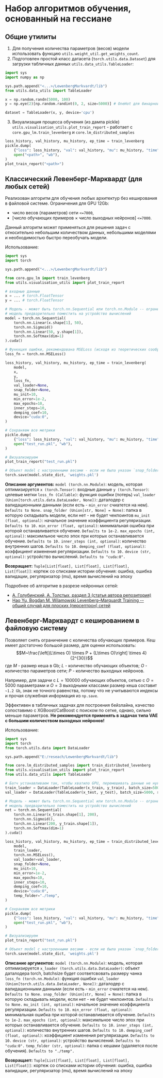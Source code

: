 # Набор алгоритмов обучения, основанный на гессиане

## Общие утилиты

1. Для получения количества параметров (весов) модели использовать функцию `utils.weight_util.get_weights_count`.
2. Подготовлен простой класс датасета (`torch.utils.data.Dataset`) для загрузки табличных данных `utils.data_utils.TableLoader`:

```python
import sys
import numpy as np

sys.path.append("<...>/LewenbergMarkvardt/lib")
from utils.data_utils import TableLoader

x = np.random.randn(5000, 100)
y = np.eye(2)[np.random.randint(0, 2, size=5000)] # OneHot для бинарной переменной

dataset = TableLoader(x, y, device='cpu')
```

3. Визуализация процесса обучения (из дампа pickle) `utils.visualisation_utils.plot_train_report` - работает с `core.gpu_lm.train_levenberg` и
`core.lm_distributed_samples`

```python
loss_history, val_history, mu_history, ep_time = train_levenberg
pickle.dump(
    {"loss": loss_history, "val": val_history, "mu": mu_history, "time": ep_time},
    open("<path>", "wb"), 
)
plot_train_report("<path>")
```



## Классический Левенберг-Марквардт (для любых сетей)

Реализован алгоритм для обучения любых архитектур без кеширования в файловой системе. Ограничения для GPU 12Gb: 

* число весов (параметров) сети `<=7000`,
* [число обучающих примеров  $\times$ число выходных нейронов] `<=7000`.

Данный алгоритм может применяться для решения задач с относительно небольшим количеством данных, небольшими моделями и
необходимостью быстро переобучать модели.

Использование:

```python
import sys
import torch

sys.path.append("<...>/LewenbergMarkvardt/lib")

from core.gpu_lm import train_levenberg
from utils.visualisation_utils import plot_train_report

# входные данные
x = ... # torch.FloatTensor
y = ... # torch.FloatTensor

# Модель - может быть torch.nn.Sequential или torch.nn.Module -- ограничение только на количество параметров
# модель предварительно поместить на устройство вычислений
model = torch.nn.Sequential(
    torch.nn.Linear(x.shape[1], 50), 
    torch.nn.Sigmoid()
    torch.nn.Linear(50, y.shape[1]),
    torch.nn.Softmax(dim=1)
).cuda()

# Функкция ошибки, рекомендована MSELoss (исходя из теоретических соображений оптимизации методами 2 порядка)
loss_fn = torch.nn.MSELoss()

loss_history, val_history, mu_history, ep_time = train_levenberg(
    model,
    x,
    y,
    loss_fn,
    val_loader=None,
    snap_folder=None,
    mu_init=10,
    min_error=1e-2,
    max_epochs=10,
    inner_steps=10,
    demping_coef=10,
    device="cuda:0",
)

# Сохраняем все метрики
pickle.dump(
    {"loss": loss_history, "val": val_history, "mu": mu_history, "time": ep_time},
    open("test_run.pkl", "wb"), 
)

# Визуализируем
plot_train_report("test_run.pkl")

# Объект model с настроенными весами - если не была указан `snap_folder`, нужно сохранить веса отдельно
torch.save(model.state_dict, 'weights.pkl')
```

**Описание аргументов:**
    `model (torch.nn.Module)`: модель, которая оптимизируется
    `x (torch.Tensor)`: входные данные
    `y (torch.Tensor)`: целевые метки
    `loss_fn (Callable)`: функция ошибки (потерь)
    `val_loader (Union[torch.utils.data.DataLoader, None])`: даталодер с валидационными данными (если есть - `min_error` счиатется на нем). `Defaults to None.`
    `snap_folder (Union[str, None] = None)`: папка в которую складывать модели, если нет - не будет чекпоинтов
    `mu_init (float, optional)`: начальное значение коэффициента регуляризации. `Defaults to 10.`
    `min_error (float, optional)`: минимальная ошибка при которой останавливается обучение. `Defaults to 1e-2.`
    `max_epochs (int, optional)`: максимльное число эпох при которых останавливается обучение. `Defaults to 10.`
    `inner_steps (int, optional)`: количество внутренних шагов. `Defaults to 10.`
    `demping_coef (float, optional)`: коэффициент изменения регуляризации. `Defaults to 10.`
    `device (str, optional)`: устройство вычислений. `Defaults to "cuda:0".`

**Возвращает:**
`Tuple[List[float], List[float], List[float], List[float]]`: кортеж со списками истории обучения: ошибка, ошибка валидации, регуляризатор (mu), время вычислений на эпоху

Подробнее об алгоритме в разрезе нейронных сетей:
* [А. Голубинский, А. Толстых, раздел 3 (статья автора репозитория)](https://www.elibrary.ru/download/elibrary_45594824_43665902.pdf)
* [Hao Yu, Bogdan M. Wilamowski Levenberg–Marquardt Training -- общий случай для плоских (персептрон) сетей](https://www.eng.auburn.edu/~wilambm/pap/2011/K10149_C012.pdf)


## Левенберг-Марквардт с кешированием в файловую систему

Позволяет снять ограничение с количества обучающих примеров. Кеш имеет достаточно большой размер, для оценки использовать:
$$M~\frac{\left[(L\times O) \times P + (L\times O)\right] \times 4}{2^{30}}$$
где $M$ - размер кеша в Gb; $L$ - количество обучающих объектов; $O$ - количество параметров сети; $P$ - количество выходных нейронов.

Например, для задачи с $L=100000$ обучающих объектов, сетью с $O=5000$ параметрами и $O=3$ выходными классами размер кеша составит `~1.2 Gb`,
знак не точного равенства, потому что не учитываются индексы и прочая служебная информация из `np.save`.

Эффективен в табличных задачах для построения бейзлайна, качество сопоставимо с XGBoost/CatBoost с поиском по сетке, однако,
сильно меньше параметров. **Не рекомендуется применять в задачах типа VAE с большим количеством выходных нейронов!**

Использование:

```python
import sys
import torch
from torch.utils.data import DataLoader

sys.path.append("E:/reseach/LewenbergMarkvardt/lib")

from core.lm_distributed_samples import train_distributed_levenberg
from utils.visualisation_utils import plot_train_report
from utils.data_utils import TableLoader

# Батч устанавливаем так, чтобы хватило GPU, перемешивать данные не нужно - они все будут использованы за один шаг оптимизации
train_loader = DataLoader(TableLoader(x_train, y_train), batch_size=5000, shuffle=False)
val_loader = DataLoader(TableLoader(x_test, y_test), batch_size=5000, shuffle=False)

# Модель - может быть torch.nn.Sequential или torch.nn.Module -- ограничение только на количество параметров
# модель предварительно поместить на устройство вычислений
net = torch.nn.Sequential(
    torch.nn.Linear(x_train.shape[1], 200),
    torch.nn.Sigmoid(),
    torch.nn.Linear(200, y_train.shape[1]),
    torch.nn.Softmax(dim=1)
).cuda()

loss_history, val_history, mu_history, ep_time = train_distributed_levenberg(
    model,
    train_loader,
    torch.nn.MSELoss(),
    val_loader=val_loader,
    snap_folder=None,
    mu_init=10,
    min_error=1e-2,
    max_epochs=10,
    inner_steps=10,
    demping_coef=10,
    device="cuda:0",
    temp_folder="./temp",
)

# Сохраняем все метрики
pickle.dump(
    {"loss": loss_history, "val": val_history, "mu": mu_history, "time": ep_time},
    open("test_run.pkl", "wb"), 
)

# Визуализируем
plot_train_report("test_run.pkl")

# Объект model с настроенными весами - если не была указан `snap_folder`, нужно сохранить веса отдельно
torch.save(model.state_dict, 'weights.pkl')
```

**Описание аргументов:**
`model (torch.nn.Module)`: модель, которая оптимизируется
`x_loader (torch.utils.data.DataLoader)`: объект даталодера torch, batchsize будет соответсвовать размеру чанка
`loss_fn (torch.nn.Module)`: функция ошибки
`val_loader (Union[torch.utils.data.DataLoader, None])`: даталодер с валидационными данными (если есть - `min_error` счиатется на нем). `Defaults to None.`
`snap_folder (Union[str, None] = None)`: папка в которую складывать модели, если нет - не будет чекпоинтов. `Defaults to None.`
`mu_init (int, optional)`: начальное значение коэффициента регуляризации. `Defaults to 10.`
`min_error (float, optional)`: минимальная ошибка при которой останавливается обучение. `Defaults to 1e-2.`
`max_epochs (int, optional)`: максимльное число эпох при которых останавливается обучение. `Defaults to 10.`
`inner_steps (int, optional)`: количество внутренних шагов. `Defaults to 10.`
`demping_coef (float, optional)`: коэффициент изменения регуляризации. `Defaults to 10.`
`device (str, optional)`: устройство вычислений. `Defaults to "cuda:0".`
`temp_folder (str, optional)`: папка с кешами (удаляется после обучения). `Defaults to "./temp".`

**Возвращает:**
`Tuple[List[float], List[float], List[float], List[float]]`: кортеж со списками истории обучения: ошибка, ошибка валидации, регуляризатор (mu), время вычислений на эпоху
